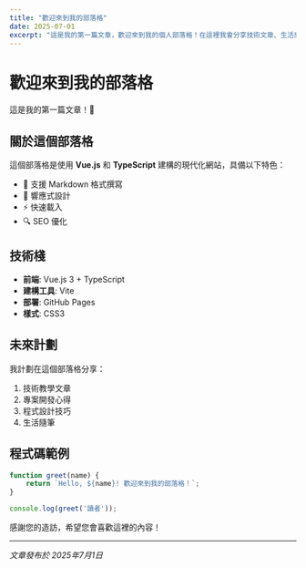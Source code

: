 ```yaml
---
title: "歡迎來到我的部落格"
date: 2025-07-01
excerpt: "這是我的第一篇文章，歡迎來到我的個人部落格！在這裡我會分享技術文章、生活感想和學習心得。"
---
```


# 歡迎來到我的部落格

這是我的第一篇文章！🎉

## 關於這個部落格

這個部落格是使用 **Vue.js** 和 **TypeScript** 建構的現代化網站，具備以下特色：

- 📝 支援 Markdown 格式撰寫
- 🎨 響應式設計
- ⚡ 快速載入
- 🔍 SEO 優化

## 技術棧

- **前端**: Vue.js 3 + TypeScript
- **建構工具**: Vite  
- **部署**: GitHub Pages
- **樣式**: CSS3

## 未來計劃

我計劃在這個部落格分享：

1. 技術教學文章
2. 專案開發心得
3. 程式設計技巧
4. 生活隨筆

## 程式碼範例

```javascript
function greet(name) {
    return `Hello, ${name}! 歡迎來到我的部落格！`;
}

console.log(greet('讀者'));
```

感謝您的造訪，希望您會喜歡這裡的內容！

---

*文章發布於 2025年7月1日*